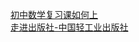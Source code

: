   
[初中数学复习课如何上](http://www.dianyue.me/archives/161/xe12es967ayg0a1g/)  
[走进出版社-中国轻工业出版社](http://www.dianyue.me/archives/732/lpa9t8krmv6jc8od/)